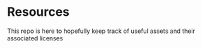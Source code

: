 # Resources
This repo is here to hopefully keep track of useful assets and their associated licenses
